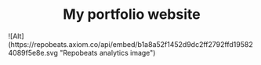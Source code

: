 <h1 align="center">My portfolio website</h1>
![Alt](https://repobeats.axiom.co/api/embed/b1a8a52f1452d9dc2ff2792ffd195824089f5e8e.svg "Repobeats analytics image")
